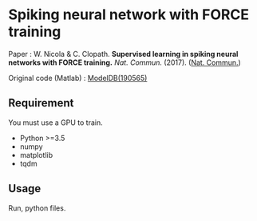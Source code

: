 # Spiking neural network with FORCE training
Paper : W. Nicola & C. Clopath. **Supervised learning in spiking neural networks with FORCE training.** *Nat. Commun.* (2017). ([Nat. Commun.](https://www.nature.com/articles/s41467-017-01827-3))

Original code (Matlab) : [ModelDB(190565)](https://senselab.med.yale.edu/modeldb/ShowModel.cshtml?model=190565&file=/NicolaClopath2017/CODE%20FOR%20SUPPLEMENTARY%20OSCILLATOR%20PANEL/LIF%20MODEL%2010/#tabs-1)

## Requirement
You must use a GPU to train.
- Python >=3.5
- numpy
- matplotlib
- tqdm

## Usage
Run, python files.
